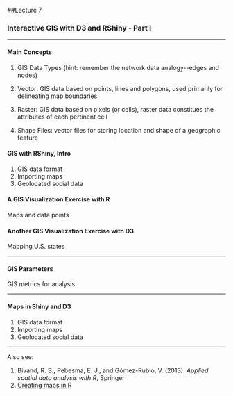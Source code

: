 ##Lecture 7

### Interactive GIS with D3 and RShiny - Part I

----
#### Main Concepts

1. GIS Data Types (hint: remember the network data analogy--edges and nodes) 

  1. Vector: GIS data based on points, lines and polygons, used primarily for delineating map boundaries
  2. Raster: GIS data based on pixels (or cells), raster data constitues the attributes of each pertinent cell 

2. Shape Files: vector files for storing location and shape of a geographic feature 


#### GIS with RShiny, Intro

1. GIS data format
2. Importing maps
3. Geolocated social data

#### A GIS Visualization Exercise with R
Maps and data points

#### Another GIS Visualization Exercise with D3
Mapping U.S. states

----
#### GIS Parameters

GIS metrics for analysis

----

#### Maps in Shiny and D3

1. GIS data format
2. Importing maps
3. Geolocated social data

----
Also see:

1. Bivand, R. S., Pebesma, E. J., and Gómez-Rubio, V. (2013). _Applied spatial data analysis with R_, Springer
2. [Creating maps in R](https://github.com/Robinlovelace/Creating-maps-in-R)


